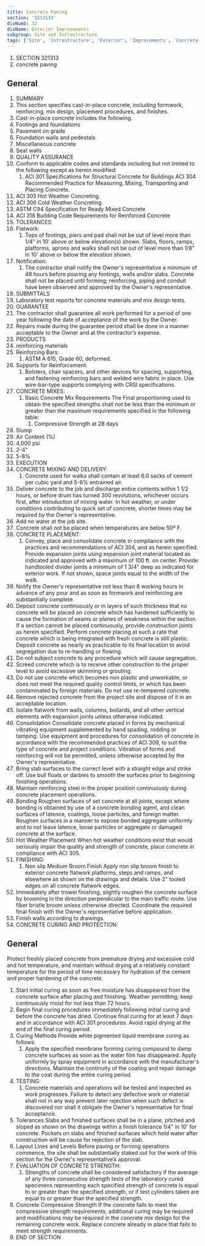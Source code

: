 ```yaml
---
title: Concrete Paving
section: '3213133'
divNumb: 32
divName: Exterior Improvements
subgroup: Site and Infrastructure
tags: ['Site', 'Infrastructure', 'Exterior', 'Improvements', 'Concrete', 'Paving']
---
```


   1. SECTION 321313
   1. concrete paving

## General

   1. SUMMARY
   1. This section specifies cast-in-place concrete, including formwork, reinforcing, mix design, placement procedures, and finishes.
   1. Cast-in-place concrete includes the following.
   1. Footings and foundations
   1. Pavement on grade
   1. Foundation walls and pedestals
   1. Miscellaneous concrete
   1. Seat walls 
   1. QUALITY ASSURANCE
   1. Conform to applicable codes and standards including but not limited to the following except as herein modified:
      1. ACI 301 Specifications for Structural Concrete for Buildings ACI 304 Recommended Practice for Measuring, Mixing, Transporting and Placing Concrete.
   1. ACI 305 Hot Weather Concreting.
   1. ACI 306 Cold Weather Concreting.
   1. ASTM C94 Specification for Ready Mixed Concrete
   1. ACI 318 Building Code Requirements for Reinforced Concrete
   1. TOLERANCES
   1. Flatwork:
      1. Tops of footings, piers and pad shall not be out of level more than 1/4" in 10' above or below elevation(s) shown. Slabs, floors, ramps, platforms, aprons and walks shall not be out of level more than 1/8" in 10' above or below the elevation shown.
   1. Notification:
      1. The contractor shall notify the Owner's representative a minimum of 48 hours before pouring any footings, walls and/or slabs. Concrete shall not be placed until forming; reinforcing, piping and conduit have been observed and approved by the Owner's representative.
   1. SUBMITTALS
   1. Laboratory test reports for concrete materials and mix design tests.
   1. GUARANTEE
   1. The contractor shall guarantee all work performed for a period of one year following the date of acceptance of the work by the Owner. 
   1. Repairs made during the guarantee period shall be done in a manner acceptable to the Owner and at the contractor’s expense.
   1. PRODUCTS
   1. reinforcing materials
   1. Reinforcing Bars:
      1. ASTM A 615, Grade 60, deformed.
   1. Supports for Reinforcement:
      1. Bolsters, chair spacers, and other devices for spacing, supporting, and fastening reinforcing bars and welded wire fabric in place. Use wire-bar-type supports complying with CRSI specifications.
   1. CONCRETE MIXES:
      1. Basic Concrete Mix Requirements The Final proportioning used to obtain the specified strengths shall not be less than the minimum or greater than the maximum requirements specified in the following table:
            1. Compressive Strength at 28 days
   1. Slump
   1. Air Content (%)
   1. 4,000 psi
   1. 2-4”
   1. 5-8%
   1. EXECUTION
   1. CONCRETE MIXING AND DELIVERY:
      1. Concrete used for walks shall contain at least 6.0 sacks of cement per cubic yard and 5-8% entrained air.
   1. Deliver concrete to the job and discharge entire contents within 1 1/2 hours, or before drum has turned 300 revolutions, whichever occurs first, after introduction of mixing water. In hot weather, or under conditions contributing to quick set of concrete, shorter times may be required by the Owner's representative.
   1. Add no water at the job site.
   1. Concrete shall not be placed when temperatures are below 50º F.
   1. CONCRETE PLACEMENT:
      1. Convey, place and consolidate concrete in compliance with the practices and recommendations of ACI 304, and as herein specified. Provide expansion joints using expansion joint material located as indicated and approved with a maximum of 100 ft. on center. Provide handtooled divider joints a minimum of 1 3/4” deep as indicated for exterior work. If not shown, space joints equal to the width of the walk.
   1. Notify the Owner's representative not less than 8 working hours in advance of any pour and as soon as formwork and reinforcing are substantially complete.
   1. Deposit concrete continuously or in layers of such thickness that no concrete will be placed on concrete which has hardened sufficiently to cause the formation of seams or planes of weakness within the section. If a section cannot be placed continuously, provide construction joints as herein specified. Perform concrete placing at such a rate that concrete which is being integrated with fresh concrete is still plastic. Deposit concrete as nearly as practicable to its final location to avoid segregation due to re-handling or flowing.
   1. Do not subject concrete to any procedure which will cause segregation.
   1. Screed concrete which is to receive other construction to the proper level to avoid excessive skimming or grouting.
   1. Do not use concrete which becomes non plastic and unworkable, or does not meet the required quality control limits, or which has been contaminated by foreign materials. Do not use re-tempered concrete.
   1. Remove rejected concrete from the project site and dispose of it in an acceptable location.
   1. Isolate flatwork from walls, columns, bollards, and all other vertical elements with expansion joints unless otherwise indicated.
   1. Consolidation Consolidate concrete placed in forms by mechanical vibrating equipment supplemented by hand spading, rodding or tamping. Use equipment and procedures for consolidation of concrete in accordance with the recommended practices of ACI 309, to suit the type of concrete and project conditions. Vibration of forms and reinforcing will not be permitted, unless otherwise accepted by the Owner's representative.
   1. Bring slab surfaces to the correct level with a straight edge and strike off. Use bull floats or darbies to smooth the surfaces prior to beginning finishing operations.
   1. Maintain reinforcing steel in the proper position continuously during concrete placement operations.
   1. Bonding Roughen surfaces of set concrete at all joints, except where bonding is obtained by use of a concrete bonding agent, and clean surfaces of latence, coatings, loose particles, and foreign matter. Roughen surfaces in a manner to expose bonded aggregate uniformly and to not leave latence, loose particles or aggregate or damaged concrete at the surface.
   1. Hot Weather Placement When hot weather conditions exist that would seriously impair the quality and strength of concrete, place concrete in compliance with ACI 305.
   1. FINISHING:
      1. Non slip Medium Broom Finish Apply non slip broom finish to exterior concrete flatwork platforms, steps and ramps, and elsewhere as shown on the drawings and details. Use 2" tooled edges on all concrete flatwork edges. 
   1. Immediately after trowel finishing, slightly roughen the concrete surface by brooming in the direction perpendicular to the main traffic route. Use fiber bristle broom unless otherwise directed. Coordinate the required final finish with the Owner's representative before application.
   1. Finish walls according to drawings.
   1. CONCRETE CURING AND PROTECTION:

## General

 Protect freshly placed concrete from premature drying and excessive cold and hot temperature, and maintain without drying at a relatively constant temperature for the period of time necessary for hydration of the cement and proper hardening of the concrete.
   1. Start initial curing as soon as free moisture has disappeared from the concrete surface after placing and finishing. Weather permitting; keep continuously moist for not less than 72 hours.
   1. Begin final curing procedures immediately following initial curing and before the concrete has dried. Continue final curing for at least 7 days and in accordance with ACI 301 procedures. Avoid rapid drying at the end of the final curing period.
   1. Curing Methods Provide white pigmented liquid membrane curing as follows:
      1. Apply the specified membrane forming curing compound to damp concrete surfaces as soon as the water film has disappeared. Apply uniformly by spray equipment in accordance with the manufacturer's directions. Maintain the continuity of the coating and repair damage to the coat during the entire curing period.
   1. TESTING:
      1. Concrete materials and operations will be tested and inspected as work progresses. Failure to detect any defective work or material shall not in any way prevent later rejection when such defect is discovered nor shall it obligate the Owner's representative for final acceptance.
   1. Tolerances Slabs and finished surfaces shall be in a plane, pitched and sloped as shown on the drawings within a finish tolerance 1/4" in 10' for concrete. Pockets on slabs and finished surfaces which hold water after construction will be cause for rejection of the slab.
   1. Layout Lines and Levels Before paving or forming operations commence, the site shall be substantially staked out for the work of this section for the Owner's representative’s approval.
   1. EVALUATION OF CONCRETE STRENGTH:
      1. Strengths of concrete shall be considered satisfactory if the average of any three consecutive strength tests of the laboratory cured specimens representing each specified strength of concrete is equal to or greater than the specified strength, or if test cylinders taken are equal to or greater than the specified strength.
   1. Concrete Compressive Strength If the concrete fails to meet the compressive strength requirements, additional curing may be required and modifications may be required in the concrete mix design for the remaining concrete work. Replace concrete already in place that fails to meet strength requirements.
   1. END OF SECTION

